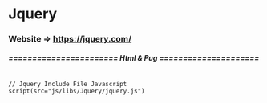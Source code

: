 # Jquery
### Website => https://jquery.com/


##### ======================= Html & Pug =====================


```

// Jquery Include File Javascript
script(src="js/libs/Jquery/jquery.js")
```


